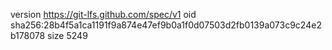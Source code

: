 version https://git-lfs.github.com/spec/v1
oid sha256:28b4f5a1ca1191f9a874e47ef9b0a1f0d07503d2fb0139a073c9c24e2b178078
size 5249
